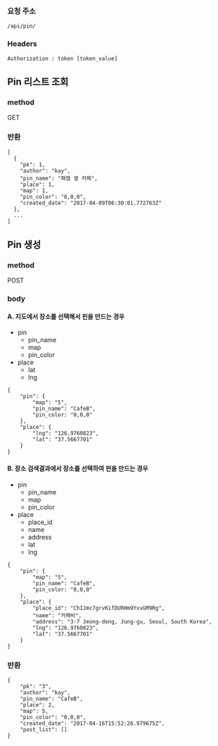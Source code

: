 ### 요청 주소

```
/api/pin/
```
### Headers
```
Authorization : token [token_value]
```

## Pin 리스트 조회

### method

GET

### 반환

```
[
  {
    "pk": 1,
    "author": "kay",
    "pin_name": "패캠 옆 카페",
    "place": 1,
    "map": 1,
    "pin_color": "0,0,0",
    "created_date": "2017-04-09T06:30:01.772763Z"
  },
  ...
]

```

## Pin 생성

### method

POST

### body
	
#### A. 지도에서 장소를 선택해서 핀을 만드는 경우
- pin  
	- pin_name
	- map
	- pin_color
- place  
	- lat
	- lng


```
{
	"pin": {
		"map": "5",
		"pin_name": "CafeB",
		"pin_color: "0,0,0"
	},
	"place": {
		"lng": "126.9760823",
		"lat": "37.5667701"
	}
}
```

#### B. 장소 검색결과에서 장소를 선택하여 핀을 만드는 경우
- pin  
	- pin_name
	- map
	- pin_color
- place  
	- place_id
	- name
	- address
	- lat
	- lng


```
{
	"pin": {
		"map": "5",
		"pin_name": "CafeB",
		"pin_color: "0,0,0"
	},
	"place": {
		"place_id": "ChIJmc7grvKifDURHm9YxvGM9Rg",
		"name": "카페비",
		"address": "3-7 Jeong-dong, Jung-gu, Seoul, South Korea",
		"lng": "126.9760823",
		"lat": "37.5667701"
	}
}
```

### 반환

```
{
    "pk": "3",
    "author": "kay",
    "pin_name": "CafeB",
    "place": 2,
    "map": 5,
    "pin_color": "0,0,0",
    "created_date": "2017-04-16T15:52:26.979675Z",
    "post_list": []
}
```